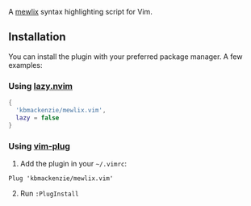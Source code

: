 A [mewlix](https://github.com/kbmackenzie/mewlix) syntax highlighting script for Vim.

## Installation

You can install the plugin with your preferred package manager. A few examples:

### Using [lazy.nvim](https://github.com/folke/lazy.nvim)
```lua
{
  'kbmackenzie/mewlix.vim',
  lazy = false
}
```

### Using [vim-plug](https://github.com/junegunn/vim-plug)

1. Add the plugin in your `~/.vimrc`:
```vim
Plug 'kbmackenzie/mewlix.vim'
```
2. Run `:PlugInstall`
